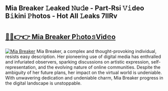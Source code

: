 ## Mia Breaker 𝙻eaked 𝙽u𝚍e - Part-Rsi 𝚅𝚒deo B𝚒kini 𝙿hotos - Hot All 𝙻eaks 7lIRv

# <h2><a href="http://ld3304.urlbe.top/?page=Mia+Breaker">🔗🔗👉👉 Mia Breaker P𝚑oto𝚜Vid𝚎o</a></h2>

[![Mia Breaker](https://i.imgur.com/eBuTRDB.gif)](http://ld3304.urlbe.top/?page=Mia+Breaker)
Mia Breaker, a complex and thought-provoking individual, resists easy description. Her pioneering use of digital media has enthralled and infuriated observers, sparking discussions on artistic expression, self-representation, and the evolving nature of online communities. Despite the ambiguity of her future plans, her impact on the virtual world is undeniable. With unwavering dedication and undeniable charm, Mia Breaker progress in the digital landscape is unstoppable.

